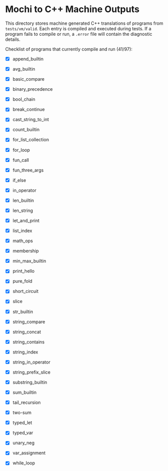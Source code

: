 # Mochi to C++ Machine Outputs

This directory stores machine generated C++ translations of programs from
`tests/vm/valid`. Each entry is compiled and executed during tests. If a program
fails to compile or run, a `.error` file will contain the diagnostic details.

Checklist of programs that currently compile and run (41/97):

- [x] append_builtin
- [x] avg_builtin
- [x] basic_compare
- [x] binary_precedence
- [x] bool_chain
- [x] break_continue
- [x] cast_string_to_int
- [x] count_builtin
- [x] for_list_collection
- [x] for_loop
- [x] fun_call
- [x] fun_three_args
- [x] if_else
- [x] in_operator
- [x] len_builtin
- [x] len_string
- [x] let_and_print
- [x] list_index
- [x] math_ops
- [x] membership
- [x] min_max_builtin
- [x] print_hello
- [x] pure_fold
- [x] short_circuit
- [x] slice
- [x] str_builtin
- [x] string_compare
- [x] string_concat
- [x] string_contains
- [x] string_index
- [x] string_in_operator
- [x] string_prefix_slice
- [x] substring_builtin
- [x] sum_builtin
- [x] tail_recursion
- [x] two-sum
- [x] typed_let
- [x] typed_var
- [x] unary_neg
- [x] var_assignment
- [x] while_loop

